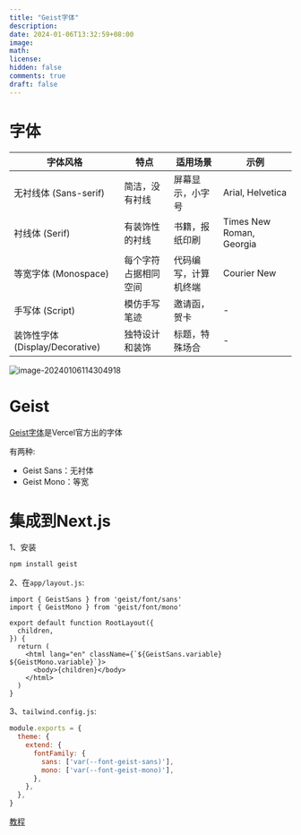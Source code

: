 ```yaml
---
title: "Geist字体"
description: 
date: 2024-01-06T13:32:59+08:00
image: 
math: 
license: 
hidden: false
comments: true
draft: false
---
```


# 字体



| 字体风格                        | 特点                 | 适用场景             | 示例                     |
| ------------------------------- | -------------------- | -------------------- | ------------------------ |
| 无衬线体 (Sans-serif)           | 简洁，没有衬线       | 屏幕显示，小字号     | Arial, Helvetica         |
| 衬线体 (Serif)                  | 有装饰性的衬线       | 书籍，报纸印刷       | Times New Roman, Georgia |
| 等宽字体 (Monospace)            | 每个字符占据相同空间 | 代码编写，计算机终端 | Courier New              |
| 手写体 (Script)                 | 模仿手写笔迹         | 邀请函，贺卡         | -                        |
| 装饰性字体 (Display/Decorative) | 独特设计和装饰       | 标题，特殊场合       | -                        |

![image-20240106114304918](https://cdn.jsdelivr.net/gh/haibinyang/img@main/picgo/image-20240106114304918.png)

# Geist

[Geist字体](https://vercel.com/font)是Vercel官方出的字体

有两种:

- Geist Sans：无衬体
- Geist Mono：等宽



# 集成到Next.js

1、安装

```bash
npm install geist
```

2、在`app/layout.js`:

```tsx
import { GeistSans } from 'geist/font/sans'
import { GeistMono } from 'geist/font/mono'

export default function RootLayout({
  children,
}) {
  return (
    <html lang="en" className={`${GeistSans.variable} ${GeistMono.variable}`}>
      <body>{children}</body>
    </html>
  )
}
```

3、`tailwind.config.js`:

```js
module.exports = {
  theme: {
    extend: {
      fontFamily: {
        sans: ['var(--font-geist-sans)'],
        mono: ['var(--font-geist-mono)'],
      },
    },
  },
}
```



[教程](https://www.npmjs.com/package/geist?activeTab=readme#installation)

